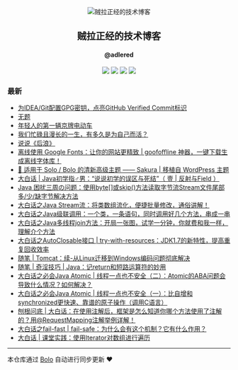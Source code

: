 <p align="center"><img alt="贼拉正经的技术博客" src="https://www.stackoverflow.wiki/blog/images/favicon.png"></p><h2 align="center">
贼拉正经的技术博客
</h2>

<h4 align="center">@adlered</h4>
<p align="center"><a title="贼拉正经的技术博客" target="_blank" href="https://github.com/adlered/bolo-blog"><img src="https://img.shields.io/github/last-commit/adlered/bolo-blog.svg?style=flat-square&color=FF9900"></a>
<a title="GitHub repo size in bytes" target="_blank" href="https://github.com/adlered/bolo-blog"><img src="https://img.shields.io/github/repo-size/adlered/bolo-blog.svg?style=flat-square"></a>
<a title="Bolo Version" target="_blank" href="https://github.com/adlered/bolo-solo"><img src="https://img.shields.io/badge/bolo-v2.3 稳定版-f1e05a.svg?style=flat-square&color=blueviolet"></a>
<a title="Hits" target="_blank" href="https://github.com/88250/hits"><img src="https://hits.b3log.org/adlered/bolo-blog.svg"></a></p>

### 最新

* [为IDEA/Git配置GPG密钥，点亮GitHub Verified Commit标识](https://www.stackoverflow.wiki/blog/articles/2021/03/06/1615025147784.html)
* [无题](https://www.stackoverflow.wiki/blog/articles/2020/12/09/1607515558918.html)
* [年轻人的第一辆京牌电动车](https://www.stackoverflow.wiki/blog/articles/2020/09/07/1599452229158.html)
* [我们忙碌且漫长的一生，有多久是为自己而活？](https://www.stackoverflow.wiki/blog/articles/2020/09/01/1598975839751.html)
* [说说《后浪》](https://www.stackoverflow.wiki/blog/articles/2020/05/05/1588692897995.html)
* [离线使用 Google Fonts：让你的网站更精致 | goofoffline 神器，一键下载生成离线字体库！](https://www.stackoverflow.wiki/blog/articles/2020/04/23/1587654872933.html)
* [🎨 适用于 Solo / Bolo 的清新高级主题 —— Sakura | 移植自 WordPress 主题](https://www.stackoverflow.wiki/blog/articles/2020/03/28/1585384897191.html)
* [大白话 | Java初学指♂男：“说说初学的误区与死结”（ 壹 | 反射与Field ）](https://www.stackoverflow.wiki/blog/articles/2019/10/14/1571061168019.html)
* [Java 困扰三周の问题：使用byte[]或skip()方法读取字节流Stream文件尾部多/少/缺字节解决方法](https://www.stackoverflow.wiki/blog/articles/2019/09/18/1568775827764.html)
* [大白话之Java Stream流：将类数组流化，便捷批量修改，通俗讲解！](https://www.stackoverflow.wiki/blog/articles/2019/08/12/1565616272019.html)
* [大白话之Java级联调用：一个类，一条语句，同时调用好几个方法，串成一串](https://www.stackoverflow.wiki/blog/articles/2019/07/18/1563421403678.html)
* [大白话之Java多线程join方法：开局一张图，试学一分钟，你就费和我一样，理解介个方法](https://www.stackoverflow.wiki/blog/articles/2019/07/10/1562746878327.html)
* [大白话之AutoClosable接口 | try-with-resources：JDK1.7的新特性，提高重复回收效率](https://www.stackoverflow.wiki/blog/articles/2019/07/02/1562047491184.html)
* [随笔 | Tomcat：续-从Linux迁移到Windows编码问题彻底解决](https://www.stackoverflow.wiki/blog/articles/2019/06/27/1561621252210.html)
* [随笔 | 奇淫技巧 | Java：记return和短路运算符的妙用](https://www.stackoverflow.wiki/blog/articles/2019/06/21/1561085339073.html)
* [大白话之必会Java Atomic | 线程一点也不安全（二）：Atomic的ABA问题会导致什么情况？如何解决？](https://www.stackoverflow.wiki/blog/articles/2019/06/21/1561078704802.html)
* [大白话之必会Java Atomic | 线程一点也不安全（一）：比自增和synchronized更快速、靠谱的原子操作（调用C语言）](https://www.stackoverflow.wiki/blog/articles/2019/06/11/1560256379324.html)
* [刨根问底 | 大白话：在使用注解后，框架是怎么知道你哪个方法使用了注解的？用@RequestMapping注解举例详解！](https://www.stackoverflow.wiki/blog/articles/2019/06/10/1560148614406.html)
* [大白话之fail-fast | fail-safe：为什么会有这个机制？它有什么作用？](https://www.stackoverflow.wiki/blog/articles/2019/06/08/1559980283121.html)
* [大白话 | 课堂实践：使用Iterator对数组进行遍历](https://www.stackoverflow.wiki/blog/articles/2019/06/06/1559802305989.html)



---

本仓库通过 [Bolo](https://github.com/adlered/bolo-solo) 自动进行同步更新 ❤️ 